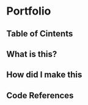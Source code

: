 # Portfolio
<html>
  <body>
    <h2>Table of Cintents</h2>
    <h2>What is this?</h2>
    <h2>How did I make this</h2>
    <h2>Code References</h2>
  </body>
</html>
